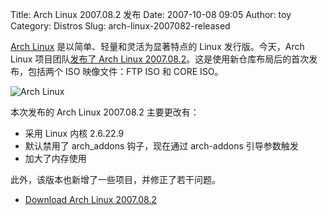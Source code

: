 Title: Arch Linux 2007.08.2 发布
Date: 2007-10-08 09:05
Author: toy
Category: Distros
Slug: arch-linux-2007082-released

[Arch Linux](http://www.archlinux.org/) 是以简单、轻量和灵活为显著特点的
Linux 发行版。今天，Arch Linux 项目团队[发布了 Arch Linux
2007.08.2](http://www.archlinux.org/news/352/)。这是使用新仓库布局后的首次发布，包括两个
ISO 映像文件：FTP ISO 和 CORE ISO。

![Arch Linux](http://i.linuxtoy.org/i/2007/04/archlinux.png)

本次发布的 Arch Linux 2007.08.2 主要更改有：

-   采用 Linux 内核 2.6.22.9
-   默认禁用了 arch\_addons 钩子，现在通过 arch-addons 引导参数触发
-   加大了内存使用

此外，该版本也新增了一些项目，并修正了若干问题。

- [Download Arch Linux 2007.08.2](http://www.archlinux.org/download/)
